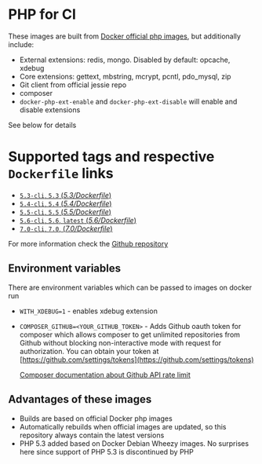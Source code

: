 # PHP for CI

These images are built from [Docker official php images](https://registry.hub.docker.com/_/php/), but additionally include:

 - External extensions: redis, mongo. Disabled by default: opcache, xdebug
 - Core extensions: gettext, mbstring, mcrypt, pcntl, pdo_mysql, zip
 - Git client from official jessie repo
 - composer
 - `docker-php-ext-enable` and `docker-php-ext-disable` will enable and disable extensions

See below for details

# Supported tags and respective `Dockerfile` links

-	[`5.3-cli`, `5.3` (*5.3/Dockerfile*)](https://github.com/TetraWeb/docker/blob/master/php/5.3/Dockerfile)
-	[`5.4-cli`, `5.4` (*5.4/Dockerfile*)](https://github.com/TetraWeb/docker/blob/master/php/5.4/Dockerfile)
-	[`5.5-cli`, `5.5` (*5.5/Dockerfile*)](https://github.com/TetraWeb/docker/blob/master/php/5.5/Dockerfile)
-	[`5.6-cli`, `5.6`, `latest` (*5.6/Dockerfile*)](https://github.com/TetraWeb/docker/blob/master/php/5.6/Dockerfile)
-	[`7.0-cli`, `7.0`, (*7.0/Dockerfile*)](https://github.com/TetraWeb/docker/blob/master/php/7.0/Dockerfile)


For more information check the [Github repository](https://github.com/TetraWeb/docker/)

## Environment variables

There are environment variables which can be passed to images on docker run

 - `WITH_XDEBUG=1` - enables xdebug extension
 - `COMPOSER_GITHUB=<YOUR_GITHUB_TOKEN>` - Adds Github oauth token for composer which allows composer to get unlimited repositories from Github without blocking non-interactive mode with request for authorization. You can obtain your token at [https://github.com/settings/tokens](https://github.com/settings/tokens)
   
    [Composer documentation about Github API rate limit](https://getcomposer.org/doc/articles/troubleshooting.md#api-rate-limit-and-oauth-tokens)

## Advantages of these images

 - Builds are based on official Docker php images
 - Automatically rebuilds when official images are updated, so this repository always contain the latest versions
 - PHP 5.3 added based on Docker Debian Wheezy images. No surprises here since support of PHP 5.3 is discontinued by PHP
